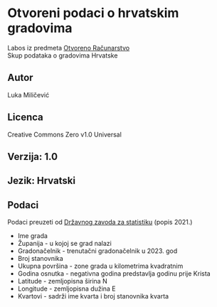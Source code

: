 # Otvoreni podaci o hrvatskim gradovima
Labos iz predmeta [Otvoreno Računarstvo](https://www.fer.unizg.hr/predmet/or)     
Skup podataka o gradovima Hrvatske

## Autor
Luka Miličević
## Licenca
Creative Commons Zero v1.0 Universal
## Verzija: 1.0
## Jezik: Hrvatski
## Podaci
Podaci preuzeti od [Državnog zavoda za statistiku](https://dzs.gov.hr/) (popis 2021.)
  - Ime grada
  - Županija - u kojoj se grad nalazi
  - Gradonačelnik - trenutačni gradonačelnik u 2023. god
  - Broj stanovnika
  - Ukupna površina - zone grada u kilometrima kvadratnim
  - Godina osnutka - negativna godina predstavlja godinu prije Krista
  - Latitude - zemljopisna širina N
  - Longitude - zemljopisna dužina E
  - Kvartovi - sadrži ime kvarta i broj stanovnika kvarta
